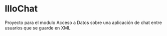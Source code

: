 # IlloChat
Proyecto para el modulo Acceso a Datos sobre una aplicación de chat entre usuarios que se guarde en XML

